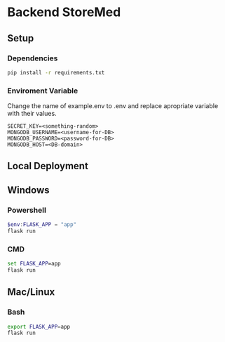 # Backend StoreMed

## Setup

### Dependencies

```bash
pip install -r requirements.txt
```

### Enviroment Variable

Change the name of example.env to .env and replace apropriate variable with their values.

```text
SECRET_KEY=<something-random>
MONGODB_USERNAME=<username-for-DB>
MONGODB_PASSWORD=<password-for-DB>
MONGODB_HOST=<DB-domain>
```

## Local Deployment

## Windows

### Powershell

```powershell
$env:FLASK_APP = "app"
flask run
```

### CMD

```cmd
set FLASK_APP=app
flask run
```

## Mac/Linux

### Bash

```bash
export FLASK_APP=app
flask run
```
